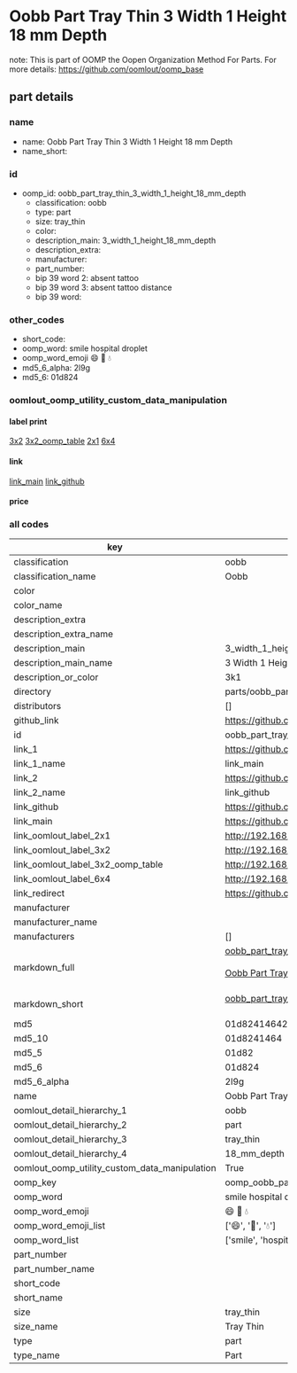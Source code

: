 # Oobb Part Tray Thin 3 Width 1 Height 18 mm Depth  

note: This is part of OOMP the Oopen Organization Method For Parts. For more details: https://github.com/oomlout/oomp_base

##  part details
  







### name
* name: Oobb Part Tray Thin 3 Width 1 Height 18 mm Depth
* name_short: 
### id
* oomp_id: oobb_part_tray_thin_3_width_1_height_18_mm_depth
  * classification: oobb
  * type: part
  * size: tray_thin
  * color: 
  * description_main: 3_width_1_height_18_mm_depth
  * description_extra: 
  * manufacturer: 
  * part_number: 
  * bip 39 word 2: absent tattoo
  * bip 39 word 3: absent tattoo distance
  * bip 39 word: 

### other_codes
* short_code: 
* oomp_word: smile hospital droplet
* oomp_word_emoji :smile: :hospital: :droplet:
* md5_6_alpha: 2l9g
* md5_6: 01d824






### oomlout_oomp_utility_custom_data_manipulation
#### label print
[3x2](http://192.168.1.245:1112/?label=oomp%202l9g)
[3x2_oomp_table](http://192.168.1.108:1112/?label=oomp%202l9g)
[2x1](http://192.168.1.242:1112/?label=oomp%202l9g)
[6x4](http://192.168.1.55:1112/?label=oomp%202l9g)    

#### link

[link_main](https://github.com/oomlout/oomlout_oomp_version_1_messy/tree/main/parts/oobb_part_tray_thin_3_width_1_height_18_mm_depth) [link_github](https://github.com/oomlout/oomlout_oomp_version_1_messy/tree/main/parts/oobb_part_tray_thin_3_width_1_height_18_mm_depth)                             

#### price







### all codes 
| key | value |  
| --- | --- |  
| classification | oobb |  
| classification_name | Oobb |  
| color |  |  
| color_name |  |  
| description_extra |  |  
| description_extra_name |  |  
| description_main | 3_width_1_height_18_mm_depth |  
| description_main_name | 3 Width 1 Height 18 mm Depth |  
| description_or_color | 3k1 |  
| directory | parts/oobb_part_tray_thin_3_width_1_height_18_mm_depth |  
| distributors | [] |  
| github_link | https://github.com/oomlout/oomlout_oomp_part_src/tree/main/parts/oobb_part_tray_thin_3_width_1_height_18_mm_depth |  
| id | oobb_part_tray_thin_3_width_1_height_18_mm_depth |  
| link_1 | https://github.com/oomlout/oomlout_oomp_version_1_messy/tree/main/parts/oobb_part_tray_thin_3_width_1_height_18_mm_depth |  
| link_1_name | link_main |  
| link_2 | https://github.com/oomlout/oomlout_oomp_version_1_messy/tree/main/parts/oobb_part_tray_thin_3_width_1_height_18_mm_depth |  
| link_2_name | link_github |  
| link_github | https://github.com/oomlout/oomlout_oomp_version_1_messy/tree/main/parts/oobb_part_tray_thin_3_width_1_height_18_mm_depth |  
| link_main | https://github.com/oomlout/oomlout_oomp_version_1_messy/tree/main/parts/oobb_part_tray_thin_3_width_1_height_18_mm_depth |  
| link_oomlout_label_2x1 | http://192.168.1.242:1112/?label=oomp%202l9g |  
| link_oomlout_label_3x2 | http://192.168.1.245:1112/?label=oomp%202l9g |  
| link_oomlout_label_3x2_oomp_table | http://192.168.1.108:1112/?label=oomp%202l9g |  
| link_oomlout_label_6x4 | http://192.168.1.55:1112/?label=oomp%202l9g |  
| link_redirect | https://github.com/oomlout/oomlout_oomp_version_1_messy/tree/main/parts/oobb_part_tray_thin_3_width_1_height_18_mm_depth |  
| manufacturer |  |  
| manufacturer_name |  |  
| manufacturers | [] |  
| markdown_full | [oobb_part_tray_thin_3_width_1_height_18_mm_depth](none)<br>[](none)<br>[Oobb Part Tray Thin 3 Width 1 Height 18 Mm Depth](none)<br><br> |  
| markdown_short | [oobb_part_tray_thin_3_width_1_height_18_mm_depth](none)<br><br> |  
| md5 | 01d82414642d7a3715dd0ed47f779005 |  
| md5_10 | 01d8241464 |  
| md5_5 | 01d82 |  
| md5_6 | 01d824 |  
| md5_6_alpha | 2l9g |  
| name | Oobb Part Tray Thin 3 Width 1 Height 18 mm Depth |  
| oomlout_detail_hierarchy_1 | oobb |  
| oomlout_detail_hierarchy_2 | part |  
| oomlout_detail_hierarchy_3 | tray_thin |  
| oomlout_detail_hierarchy_4 | 18_mm_depth |  
| oomlout_oomp_utility_custom_data_manipulation | True |  
| oomp_key | oomp_oobb_part_tray_thin_3_width_1_height_18_mm_depth |  
| oomp_word | smile hospital droplet |  
| oomp_word_emoji | :smile: :hospital: :droplet: |  
| oomp_word_emoji_list | [':smile:', ':hospital:', ':droplet:'] |  
| oomp_word_list | ['smile', 'hospital', 'droplet'] |  
| part_number |  |  
| part_number_name |  |  
| short_code |  |  
| short_name |  |  
| size | tray_thin |  
| size_name | Tray Thin |  
| type | part |  
| type_name | Part |  
